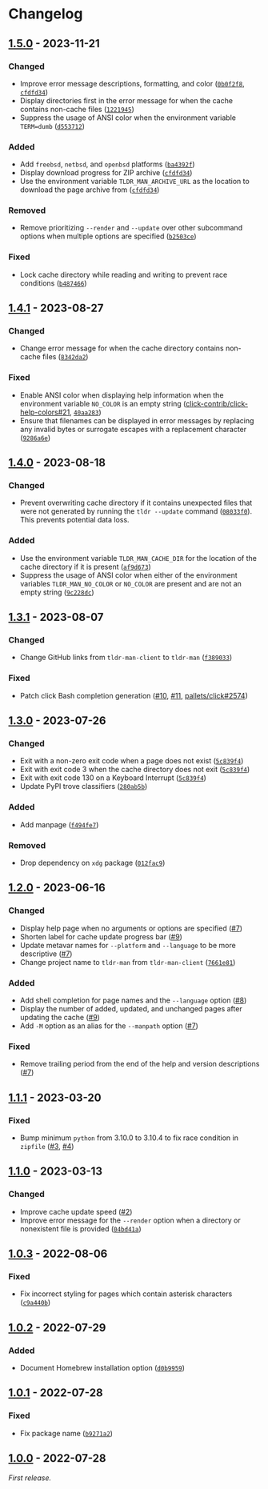 # Changelog

## [1.5.0] - 2023-11-21

### Changed

- Improve error message descriptions, formatting, and color ([`0b0f2f8`](https://github.com/superatomic/tldr-man/commit/0b0f2f84bf49cfd2f27bf8ea9507027ac6ab17ee), [`cfdfd34`](https://github.com/superatomic/tldr-man/commit/cfdfd344d0dd496fcfb639d670a705cf6639fce4))
- Display directories first in the error message for when the cache contains non-cache files ([`1221945`](https://github.com/superatomic/tldr-man/commit/1221945da8de8801d539a5eb4312f8ebb1b0f929))
- Suppress the usage of ANSI color when the environment variable `TERM=dumb` ([`d553712`](https://github.com/superatomic/tldr-man/commit/d553712d0fb585cc81897245d02dc9c3b9a32d5b))

### Added

- Add `freebsd`, `netbsd`, and `openbsd` platforms ([`ba4392f`](https://github.com/superatomic/tldr-man/commit/ba4392f82a5062ef8b55f7488afe07fc866816d1))
- Display download progress for ZIP archive ([`cfdfd34`](https://github.com/superatomic/tldr-man/commit/cfdfd344d0dd496fcfb639d670a705cf6639fce4))
- Use the environment variable `TLDR_MAN_ARCHIVE_URL` as the location to download the page archive from ([`cfdfd34`](https://github.com/superatomic/tldr-man/commit/cfdfd344d0dd496fcfb639d670a705cf6639fce4))

### Removed

- Remove prioritizing `--render` and `--update` over other subcommand options when multiple options are specified ([`b2503ce`](https://github.com/superatomic/tldr-man/commit/b2503ce7bc4523dc2dfdd43901ea5f8871a760cd))

### Fixed

- Lock cache directory while reading and writing to prevent race conditions ([`b487466`](https://github.com/superatomic/tldr-man/commit/b487466d9ce750ac1b3043d003c32171b11b6725))

## [1.4.1] - 2023-08-27

### Changed

- Change error message for when the cache directory contains non-cache files ([`8342da2`](https://github.com/superatomic/tldr-man/commit/8342da2b019b22a618ecf4daeeb4e95d4103e471))

### Fixed

- Enable ANSI color when displaying help information when the environment variable `NO_COLOR` is an empty string ([click-contrib/click-help-colors#21](https://github.com/click-contrib/click-help-colors/pull/21), [`40aa283`](https://github.com/superatomic/tldr-man/commit/40aa283fa7a58008e03bf8caaa3b24fbe8e85bfc))
- Ensure that filenames can be displayed in error messages by replacing any invalid bytes or surrogate escapes with a replacement character ([`9286a6e`](https://github.com/superatomic/tldr-man/commit/9286a6eddf5a96a616811e4d923fc8249dfdc95b))

## [1.4.0] - 2023-08-18

### Changed

- Prevent overwriting cache directory if it contains unexpected files that were not generated by running the `tldr --update` command ([`08033f0`](https://github.com/superatomic/tldr-man/commit/08033f01fdd3bbf872af363908365fb6203f911d)). This prevents potential data loss.

### Added

- Use the environment variable `TLDR_MAN_CACHE_DIR` for the location of the cache directory if it is present ([`af9d673`](https://github.com/superatomic/tldr-man/commit/af9d673796b0a1fe4ad00641817e1ac726bbeb23))
- Suppress the usage of ANSI color when either of the environment variables `TLDR_MAN_NO_COLOR` or `NO_COLOR` are present and are not an empty string ([`9c228dc`](https://github.com/superatomic/tldr-man/commit/9c228dc6e9f9afcf3c63d547eb0ffe30162a7e39))

## [1.3.1] - 2023-08-07

### Changed

- Change GitHub links from `tldr-man-client` to `tldr-man` ([`f389033`](https://github.com/superatomic/tldr-man/commit/f3890338e21c24a05be4eab7f566d1658b8e7fde))

### Fixed

- Patch click Bash completion generation ([#10](https://github.com/superatomic/tldr-man/issues/10), [#11](https://github.com/superatomic/tldr-man/pull/11), [pallets/click#2574](https://github.com/pallets/click/issues/2574))

## [1.3.0] - 2023-07-26

### Changed

- Exit with a non-zero exit code when a page does not exist ([`5c839f4`](https://github.com/superatomic/tldr-man/commit/5c839f4a8c0435a89c5517660912ac7d34a51698))
- Exit with exit code 3 when the cache directory does not exit ([`5c839f4`](https://github.com/superatomic/tldr-man/commit/5c839f4a8c0435a89c5517660912ac7d34a51698))
- Exit with exit code 130 on a Keyboard Interrupt ([`5c839f4`](https://github.com/superatomic/tldr-man/commit/5c839f4a8c0435a89c5517660912ac7d34a51698))
- Update PyPI trove classifiers ([`280ab5b`](https://github.com/superatomic/tldr-man/commit/280ab5b0d231185396aaa428dd0c335038be0c1c))

### Added

- Add manpage ([`f494fe7`](https://github.com/superatomic/tldr-man/commit/f494fe73afbdad708e37b0e269a315be98d0e1f2))

### Removed

- Drop dependency on `xdg` package ([`012fac9`](https://github.com/superatomic/tldr-man/commit/012fac9d882f4c57b07b015c5d9040ba60f4dca9))

## [1.2.0] - 2023-06-16

### Changed

- Display help page when no arguments or options are specified ([#7](https://github.com/superatomic/tldr-man/pull/7))
- Shorten label for cache update progress bar ([#9](https://github.com/superatomic/tldr-man/pull/9))
- Update metavar names for `--platform` and `--language` to be more descriptive ([#7](https://github.com/superatomic/tldr-man/pull/7))
- Change project name to `tldr-man` from `tldr-man-client` ([`7661e81`](https://github.com/superatomic/tldr-man/commit/7661e8162a68160c732d2b704e911be512b4704c))

### Added

- Add shell completion for page names and the `--language` option ([#8](https://github.com/superatomic/tldr-man/pull/8))
- Display the number of added, updated, and unchanged pages after updating the cache ([#9](https://github.com/superatomic/tldr-man/pull/9))
- Add `-M` option as an alias for the `--manpath` option ([#7](https://github.com/superatomic/tldr-man/pull/7))

### Fixed

- Remove trailing period from the end of the help and version descriptions ([#7](https://github.com/superatomic/tldr-man/pull/7))

## [1.1.1] - 2023-03-20

### Fixed

- Bump minimum `python` from 3.10.0 to 3.10.4 to fix race condition in `zipfile` ([#3](https://github.com/superatomic/tldr-man/issues/3), [#4](https://github.com/superatomic/tldr-man/pull/4))

## [1.1.0] - 2023-03-13

### Changed

- Improve cache update speed ([#2](https://github.com/superatomic/tldr-man/issues/2))
- Improve error message for the `--render` option when a directory or nonexistent file is provided ([`04bd41a`](https://github.com/superatomic/tldr-man/commit/04bd41aa17b05fbe516f0919c08819458d066f3a))

## [1.0.3] - 2022-08-06

### Fixed

- Fix incorrect styling for pages which contain asterisk characters ([`c9a440b`](https://github.com/superatomic/tldr-man/commit/c9a440b56585911095824c1775f8830af8552452))

## [1.0.2] - 2022-07-29

### Added

- Document Homebrew installation option ([`d0b9959`](https://github.com/superatomic/tldr-man/commit/d0b9959211e247b9fe41f1b64a0c4022fbacd1ae))

## [1.0.1] - 2022-07-28

### Fixed

- Fix package name ([`b9271a2`](https://github.com/superatomic/tldr-man/commit/b9271a20339ef38402ae490670a9d0f0983d7d3e))

## [1.0.0] - 2022-07-28

_First release._

[1.5.0]: https://github.com/superatomic/tldr-man/compare/v1.4.1...v1.5.0
[1.4.1]: https://github.com/superatomic/tldr-man/compare/v1.4.0...v1.4.1
[1.4.0]: https://github.com/superatomic/tldr-man/compare/v1.3.1...v1.4.0
[1.3.1]: https://github.com/superatomic/tldr-man/compare/v1.3.0...v1.3.1
[1.3.0]: https://github.com/superatomic/tldr-man/compare/v1.2.0...v1.3.0
[1.2.0]: https://github.com/superatomic/tldr-man/compare/v1.1.1...v1.2.0
[1.1.1]: https://github.com/superatomic/tldr-man/compare/v1.1.0...v1.1.1
[1.1.0]: https://github.com/superatomic/tldr-man/compare/v1.0.3...v1.1.0
[1.0.3]: https://github.com/superatomic/tldr-man/compare/v1.0.2...v1.0.3
[1.0.2]: https://github.com/superatomic/tldr-man/compare/v1.0.1...v1.0.2
[1.0.1]: https://github.com/superatomic/tldr-man/compare/v1.0.0...v1.0.1
[1.0.0]: https://github.com/superatomic/tldr-man/commits/v1.0.0
